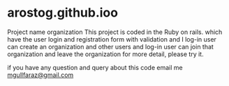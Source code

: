 # arostog.github.ioo
Project name organization
This project is coded in the Ruby on rails. 
which have the user login and registration form with validation and I log-in user can create an organization and other users and log-in user can join that organization and leave the organization for more detail, please try it.

if you have any question and query about this code email me mgullfaraz@gmail.com
